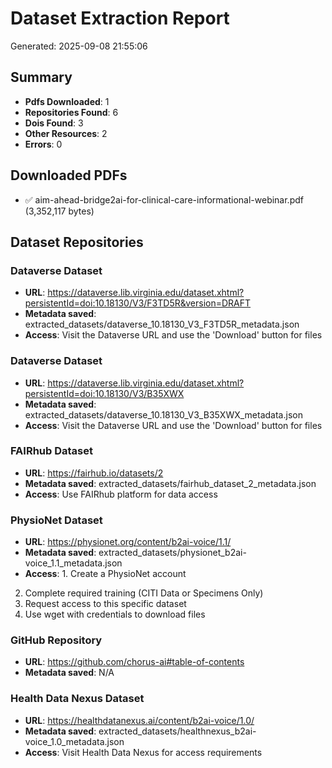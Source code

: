 # Dataset Extraction Report

Generated: 2025-09-08 21:55:06

## Summary

- **Pdfs Downloaded**: 1
- **Repositories Found**: 6
- **Dois Found**: 3
- **Other Resources**: 2
- **Errors**: 0

## Downloaded PDFs

- ✅ aim-ahead-bridge2ai-for-clinical-care-informational-webinar.pdf (3,352,117 bytes)

## Dataset Repositories

### Dataverse Dataset
- **URL**: https://dataverse.lib.virginia.edu/dataset.xhtml?persistentId=doi:10.18130/V3/F3TD5R&version=DRAFT
- **Metadata saved**: extracted_datasets/dataverse_10.18130_V3_F3TD5R_metadata.json
- **Access**: Visit the Dataverse URL and use the 'Download' button for files

### Dataverse Dataset
- **URL**: https://dataverse.lib.virginia.edu/dataset.xhtml?persistentId=doi:10.18130/V3/B35XWX
- **Metadata saved**: extracted_datasets/dataverse_10.18130_V3_B35XWX_metadata.json
- **Access**: Visit the Dataverse URL and use the 'Download' button for files

### FAIRhub Dataset
- **URL**: https://fairhub.io/datasets/2
- **Metadata saved**: extracted_datasets/fairhub_dataset_2_metadata.json
- **Access**: Use FAIRhub platform for data access

### PhysioNet Dataset
- **URL**: https://physionet.org/content/b2ai-voice/1.1/
- **Metadata saved**: extracted_datasets/physionet_b2ai-voice_1.1_metadata.json
- **Access**: 1. Create a PhysioNet account
2. Complete required training (CITI Data or Specimens Only)
3. Request access to this specific dataset
4. Use wget with credentials to download files

### GitHub Repository
- **URL**: https://github.com/chorus-ai#table-of-contents
- **Metadata saved**: N/A

### Health Data Nexus Dataset
- **URL**: https://healthdatanexus.ai/content/b2ai-voice/1.0/
- **Metadata saved**: extracted_datasets/healthnexus_b2ai-voice_1.0_metadata.json
- **Access**: Visit Health Data Nexus for access requirements

